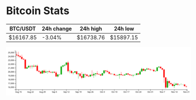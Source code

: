 # Bitcoin Stats

BTC/USDT|24h change|24h high|24h low|
|---|---|---|---|
|$16167.85|-3.04%|$16738.76|$15897.15|

<img src="./chart.svg">
